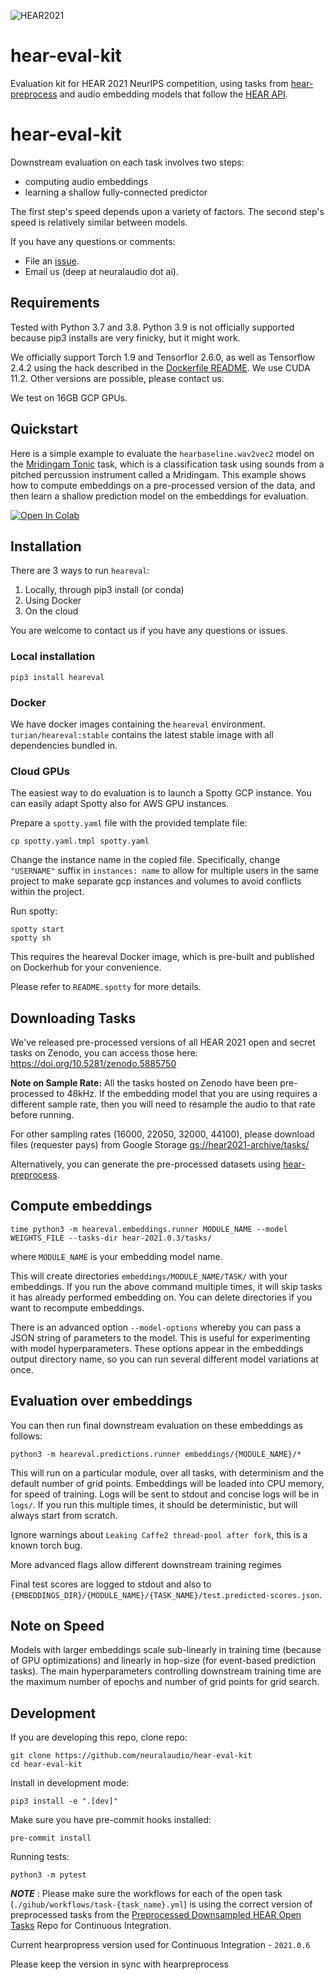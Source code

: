 ![HEAR2021](https://neuralaudio.ai/assets/img/hear-header-sponsor.jpg)
# hear-eval-kit

Evaluation kit for HEAR 2021 NeurIPS competition, using tasks from
[hear-preprocess](https://github.com/neuralaudio/hear-preprocess)
and audio embedding models that follow the 
[HEAR API](https://neuralaudio.ai/hear2021-holistic-evaluation-of-audio-representations.html#common-api).

# hear-eval-kit
Downstream evaluation on each task involves two
steps:
* computing audio embeddings
* learning a shallow fully-connected predictor

The first step's speed depends upon a variety of factors.
The second step's speed is relatively similar between models.

If you have any questions or comments:
* File an [issue](https://github.com/neuralaudio/hear-eval-kit/issues).
* Email us (deep at neuralaudio dot ai).

## Requirements

Tested with Python 3.7 and 3.8. Python 3.9 is not officially supported
because pip3 installs are very finicky, but it might work.

We officially support Torch 1.9 and Tensorflor 2.6.0, as well as
Tensorflow 2.4.2 using the hack described in the [Dockerfile
README](docker/README.md). We use CUDA 11.2. Other versions are
possible, please contact us.

We test on 16GB GCP GPUs.

## Quickstart

Here is a simple example to evaluate the `hearbaseline.wav2vec2` model on the 
[Mridingam Tonic](https://doi.org/10.5281/zenodo.4068196) task, which is a classification
task using sounds from a pitched percussion instrument called a Mridingam. 
This example shows how to compute embeddings on a pre-processed version of the data, and
then learn a shallow prediction model on the embeddings for evaluation.

[![Open In Colab](https://colab.research.google.com/assets/colab-badge.svg)](https://colab.research.google.com/github/neuralaudio/hear-eval-kit/blob/main/heareval_evaluation_example.ipynb)


## Installation

There are 3 ways to run `heareval`:
1) Locally, through pip3 install (or conda)
2) Using Docker
3) On the cloud

You are welcome to contact us if you have any questions or issues.

### Local installation

```
pip3 install heareval
```

### Docker

We have docker images containing the `heareval` environment.
`turian/heareval:stable` contains the latest stable image with all
dependencies bundled in.

### Cloud GPUs

The easiest way to do evaluation is to launch a Spotty GCP instance.
You can easily adapt Spotty also for AWS GPU instances.

Prepare a `spotty.yaml` file with the provided template file:
```
cp spotty.yaml.tmpl spotty.yaml
```
Change the instance name in the copied file. Specifically, change `"USERNAME"` 
suffix in `instances: name` to allow for multiple users in the same project 
to make separate gcp instances and volumes to avoid conflicts within the project.

Run spotty:
```
spotty start
spotty sh
```

This requires the heareval Docker image, which is pre-built and
published on Dockerhub for your convenience.

Please refer to `README.spotty` for more details.

## Downloading Tasks

We've released pre-processed versions of all HEAR 2021 open and secret tasks on Zenodo,
you can access those here: https://doi.org/10.5281/zenodo.5885750

**Note on Sample Rate:** 
All the tasks hosted on Zenodo have been pre-processed to 
48kHz. If the embedding model that you are using requires a different sample rate,
then you will need to resample the audio to that rate before running. 

For other sampling rates (16000, 22050, 32000, 44100), please download 
files (requester pays) from Google Storage 
[gs://hear2021-archive/tasks/](https://console.cloud.google.com/storage/browser/hear2021-archive/tasks)

Alternatively, you
can generate the pre-processed datasets using 
[hear-preprocess](https://github.com/neuralaudio/hear-preprocess).

## Compute embeddings

```
time python3 -m heareval.embeddings.runner MODULE_NAME --model WEIGHTS_FILE --tasks-dir hear-2021.0.3/tasks/
```
where `MODULE_NAME` is your embedding model name.

This will create directories `embeddings/MODULE_NAME/TASK/` with
your embeddings. If you run the above command multiple times, it
will skip tasks it has already performed embedding on. You can
delete directories if you want to recompute embeddings.

There is an advanced option `--model-options` whereby you can pass
a JSON string of parameters to the model. This is useful for
experimenting with model hyperparameters. These options appear in
the embeddings output directory name, so you can run several different
model variations at once.

## Evaluation over embeddings

You can then run final downstream evaluation on these embeddings as follows:

```
python3 -m heareval.predictions.runner embeddings/{MODULE_NAME}/*
```

This will run on a particular module, over all tasks, with determinism
and the default number of grid points. Embeddings will be loaded
into CPU memory, for speed of training.
Logs will be sent to stdout and concise logs will be in `logs/`.
If you run this multiple times, it should be deterministic, but will
always start from scratch.

Ignore warnings about `Leaking Caffe2 thread-pool after fork`, this
is a known torch bug.

More advanced flags allow different downstream training regimes

Final test scores are logged to stdout and also to
`{EMBEDDINGS_DIR}/{MODULE_NAME}/{TASK_NAME}/test.predicted-scores.json`.

## Note on Speed

Models with larger embeddings scale sub-linearly in training time
(because of GPU optimizations) and linearly in hop-size (for
event-based prediction tasks). The main hyperparameters controlling
downstream training time are the maximum number of epochs and number
of grid points for grid search.

## Development

If you are developing this repo, clone repo:
```
git clone https://github.com/neuralaudio/hear-eval-kit
cd hear-eval-kit
```

Install in development mode:
```
pip3 install -e ".[dev]"
```

Make sure you have pre-commit hooks installed:
```
pre-commit install
```

Running tests:
```
python3 -m pytest
```


**_NOTE_** : Please make sure the workflows for each of the open task (`./gihub/workflows/task-{task_name}.yml`) is using the correct version of preprocessed tasks from the [Preprocessed Downsampled HEAR Open
Tasks](https://github.com/neuralaudio/hear2021-open-tasks-downsampled/tree/main/preprocessed) Repo 
for Continuous Integration.

Current hearpropress version used for Continuous Integration - `2021.0.6`

Please keep the version in sync with hearpreprocess